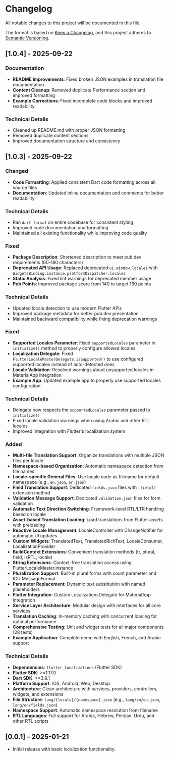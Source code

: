 # Changelog

All notable changes to this project will be documented in this file.

The format is based on [Keep a Changelog](https://keepachangelog.com/en/1.0.0/),
and this project adheres to [Semantic Versioning](https://semver.org/spec/v2.0.0.html).

## [1.0.4] - 2025-09-22

### Documentation
- **README Improvements**: Fixed broken JSON examples in translation file documentation
- **Content Cleanup**: Removed duplicate Performance section and improved formatting
- **Example Corrections**: Fixed incomplete code blocks and improved readability

### Technical Details
- Cleaned up README.md with proper JSON formatting
- Removed duplicate content sections
- Improved documentation structure and consistency

## [1.0.3] - 2025-09-22

### Changed
- **Code Formatting**: Applied consistent Dart code formatting across all source files
- **Documentation**: Updated inline documentation and comments for better readability

### Technical Details
- Ran `dart format` on entire codebase for consistent styling
- Improved code documentation and formatting
- Maintained all existing functionality while improving code quality

### Fixed
- **Package Description**: Shortened description to meet pub.dev requirements (60-180 characters)
- **Deprecated API Usage**: Replaced deprecated `ui.window.locales` with `WidgetsBinding.instance.platformDispatcher.locales`
- **Static Analysis**: Fixed lint warnings for deprecated member usage
- **Pub Points**: Improved package score from 140 to target 160 points

### Technical Details
- Updated locale detection to use modern Flutter APIs
- Improved package metadata for better pub.dev presentation
- Maintained backward compatibility while fixing deprecation warnings

### Fixed
- **Supported Locales Parameter**: Fixed `supportedLocales` parameter in `initialize()` method to properly configure allowed locales
- **Localization Delegate**: Fixed `FlutterLocaleMasterDelegate.isSupported()` to use configured supported locales instead of auto-detected ones
- **Locale Validation**: Resolved warnings about unsupported locales in MaterialApp integration
- **Example App**: Updated example app to properly use supported locales configuration

### Technical Details
- Delegate now respects the `supportedLocales` parameter passed to `initialize()`
- Fixed locale validation warnings when using Arabic and other RTL locales
- Improved integration with Flutter's localization system

### Added
- **Multi-file Translation Support**: Organize translations with multiple JSON files per locale
- **Namespace-based Organization**: Automatic namespace detection from file names
- **Locale-specific General Files**: Use locale code as filename for default namespace (e.g., `en.json`, `ar.json`)
- **Field Translation Support**: Dedicated `fields.json` files with `.field()` extension method
- **Validation Message Support**: Dedicated `validation.json` files for form validation
- **Automatic Text Direction Switching**: Framework-level RTL/LTR handling based on locale
- **Asset-based Translation Loading**: Load translations from Flutter assets with preloading
- **Reactive Locale Management**: LocaleController with ChangeNotifier for automatic UI updates
- **Custom Widgets**: TranslatedText, TranslatedRichText, LocaleConsumer, LocalizationProvider
- **BuildContext Extensions**: Convenient translation methods (tr, plural, field, isRTL, locale)
- **String Extensions**: Context-free translation access using FlutterLocaleMaster.instance
- **Pluralization Support**: Built-in plural forms with count parameter and ICU MessageFormat
- **Parameter Replacement**: Dynamic text substitution with named placeholders
- **Flutter Integration**: Custom LocalizationsDelegate for MaterialApp integration
- **Service Layer Architecture**: Modular design with interfaces for all core services
- **Translation Caching**: In-memory caching with concurrent loading for optimal performance
- **Comprehensive Testing**: Unit and widget tests for all major components (28 tests)
- **Example Application**: Complete demo with English, French, and Arabic support

### Technical Details
- **Dependencies**: `flutter_localizations` (Flutter SDK)
- **Flutter SDK**: >=1.17.0
- **Dart SDK**: >=3.8.1
- **Platform Support**: iOS, Android, Web, Desktop
- **Architecture**: Clean architecture with services, providers, controllers, widgets, and extensions
- **File Structure**: `lang/{locale}/{namespace}.json` (e.g., `lang/en/en.json`, `lang/en/fields.json`)
- **Namespace Support**: Automatic namespace resolution from filename
- **RTL Languages**: Full support for Arabic, Hebrew, Persian, Urdu, and other RTL scripts

## [0.0.1] - 2025-01-21

* Initial release with basic localization functionality.
